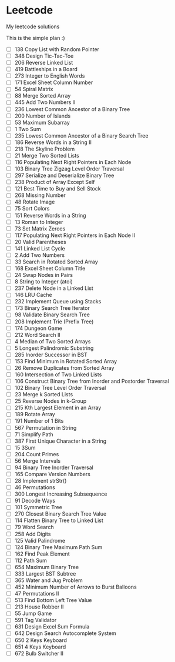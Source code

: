 # Leetcode
My leetcode solutions

This is the simple plan :)

- [ ] 138 Copy List with Random Pointer
- [ ] 348 Design Tic-Tac-Toe
- [ ] 206 Reverse Linked List
- [ ] 419 Battleships in a Board
- [ ] 273 Integer to English Words
- [ ] 171 Excel Sheet Column Number
- [ ] 54 Spiral Matrix
- [ ] 88 Merge Sorted Array
- [ ] 445 Add Two Numbers II
- [ ] 236 Lowest Common Ancestor of a Binary Tree
- [ ] 200 Number of Islands
- [ ] 53 Maximum Subarray
- [ ] 1 Two Sum
- [ ] 235 Lowest Common Ancestor of a Binary Search Tree
- [ ] 186 Reverse Words in a String II
- [ ] 218 The Skyline Problem
- [ ] 21 Merge Two Sorted Lists
- [ ] 116 Populating Next Right Pointers in Each Node
- [ ] 103 Binary Tree Zigzag Level Order Traversal
- [ ] 297 Serialize and Deserialize Binary Tree
- [ ] 238 Product of Array Except Self
- [ ] 121 Best Time to Buy and Sell Stock
- [ ] 268 Missing Number
- [ ] 48 Rotate Image
- [ ] 75 Sort Colors
- [ ] 151 Reverse Words in a String
- [ ] 13 Roman to Integer
- [ ] 73 Set Matrix Zeroes
- [ ] 117 Populating Next Right Pointers in Each Node II
- [ ] 20 Valid Parentheses
- [ ] 141 Linked List Cycle
- [ ] 2 Add Two Numbers
- [ ] 33 Search in Rotated Sorted Array
- [ ] 168 Excel Sheet Column Title
- [ ] 24 Swap Nodes in Pairs
- [ ] 8 String to Integer (atoi)
- [ ] 237 Delete Node in a Linked List
- [ ] 146 LRU Cache
- [ ] 232 Implement Queue using Stacks
- [ ] 173 Binary Search Tree Iterator
- [ ] 98 Validate Binary Search Tree
- [ ] 208 Implement Trie (Prefix Tree)
- [ ] 174 Dungeon Game
- [ ] 212 Word Search II
- [ ] 4 Median of Two Sorted Arrays
- [ ] 5 Longest Palindromic Substring
- [ ] 285 Inorder Successor in BST
- [ ] 153 Find Minimum in Rotated Sorted Array
- [ ] 26 Remove Duplicates from Sorted Array
- [ ] 160 Intersection of Two Linked Lists
- [ ] 106 Construct Binary Tree from Inorder and Postorder Traversal
- [ ] 102 Binary Tree Level Order Traversal
- [ ] 23 Merge k Sorted Lists
- [ ] 25 Reverse Nodes in k-Group
- [ ] 215 Kth Largest Element in an Array
- [ ] 189 Rotate Array
- [ ] 191 Number of 1 Bits
- [ ] 567 Permutation in String
- [ ] 71 Simplify Path
- [ ] 387 First Unique Character in a String
- [ ] 15 3Sum
- [ ] 204 Count Primes
- [ ] 56 Merge Intervals
- [ ] 94 Binary Tree Inorder Traversal
- [ ] 165 Compare Version Numbers
- [ ] 28 Implement strStr()
- [ ] 46 Permutations
- [ ] 300 Longest Increasing Subsequence
- [ ] 91 Decode Ways
- [ ] 101 Symmetric Tree
- [ ] 270 Closest Binary Search Tree Value
- [ ] 114 Flatten Binary Tree to Linked List
- [ ] 79 Word Search
- [ ] 258 Add Digits
- [ ] 125 Valid Palindrome
- [ ] 124 Binary Tree Maximum Path Sum
- [ ] 162 Find Peak Element
- [ ] 112 Path Sum
- [ ] 654 Maximum Binary Tree
- [ ] 333 Largest BST Subtree
- [ ] 365 Water and Jug Problem
- [ ] 452 Minimum Number of Arrows to Burst Balloons
- [ ] 47 Permutations II
- [ ] 513 Find Bottom Left Tree Value
- [ ] 213 House Robber II
- [ ] 55 Jump Game
- [ ] 591 Tag Validator
- [ ] 631 Design Excel Sum Formula
- [ ] 642 Design Search Autocomplete System
- [ ] 650 2 Keys Keyboard
- [ ] 651 4 Keys Keyboard
- [ ] 672 Bulb Switcher II
